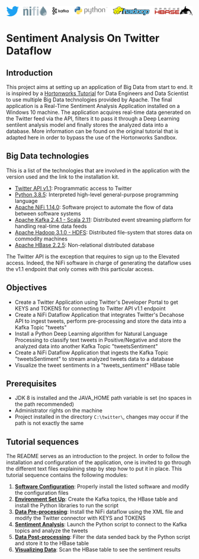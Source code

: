 ![system](images/system.jpg)

# Sentiment Analysis On Twitter Dataflow

## Introduction

This project aims at setting up an application of Big Data from start to end. It is inspired by a [Hortonworks Tutorial](https://github.com/hortonworks/data-tutorials/blob/master/tutorials/cda/building-a-sentiment-analysis-application/tutorial-0.md) for Data Engineers and Data Scientist to use multiple Big Data technologies provided by Apache. The final application is a Real-Time Sentiment Analysis Application installed on a Windows 10 machine. The application acquires real-time data generated on the Twitter feed via the API, filters it to pass it through a Deep Learning sentilent analysis model and finally stores the analyzed data into a database. More information can be found on the original tutorial that is adapted here in order to bypass the use of the Hortonworks Sandbox. 

## Big Data technologies

This is a list of the technologies that are involved in the application with the version used and the link to the installation kit.

- [Twitter API v1.1](https://developer.twitter.com/en): Programmatic access to Twitter
- [Python 3.8.5](https://www.python.org/ftp/python/3.8.5/python-3.8.5.exe): Interpreted high-level general-purpose programming language
- [Apache NiFi 1.14.0](https://archive.apache.org/dist/nifi/1.14.0/nifi-1.14.0-bin.zip): Software project to automate the flow of data between software systems
- [Apache Kafka 2.4.1 - Scala 2.11](https://archive.apache.org/dist/kafka/2.4.1/kafka_2.11-2.4.1.tgz): Distributed event streaming platform for handling real-time data feeds
- [Apache Hadoop 3.1.0 - HDFS](https://archive.apache.org/dist/hadoop/common/hadoop-3.1.0/hadoop-3.1.0.tar.gz): Distributed file-system that stores data on commodity machines
- [Apache HBase 2.2.5](https://archive.apache.org/dist/hbase/2.2.5/hbase-2.2.5-bin.tar.gz): Non-relational distributed database

The Twitter API is the exception that requires to sign up to the Elevated access. Indeed, the NiFi software in charge of generating the dataflow uses the v1.1 endpoint that only comes with this particular access.

## Objectives

- Create a Twitter Application using Twitter's Developer Portal to get KEYS and TOKENS for connecting to Twitter API v1.1 endpoint
- Create a NiFi Dataflow Application that integrates Twitter's Decahose API to ingest tweets, perform pre-processing and store the data into a Kafka Topic "tweets"
- Install a Python Deep Learning algorithm for Natural Language Processing to classify text tweets in Positive/Negative and store the analyzed data into another Kafka Topic "tweetsSentiment"
- Create a NiFi Dataflow Application that ingests the Kafka Topic "tweetsSentiment" to stream analyzed tweets data to a database
- Visualize the tweet sentiments in a "tweets_sentiment" HBase table

## Prerequisites

- JDK 8 is installed and the JAVA_HOME path variable is set (no spaces in the path recommended)
- Administrator rights on the machine
- Project installed in the directory `C:\twitter\`, changes may occur if the path is not exactly the same

## Tutorial sequences

The README serves as an introduction to the project. In order to follow the installation and configuration of the application, one is invited to go through the different text files explaining step by step how to put it in place. This tutorial sequence contains the following modules:

1. **[Software Configuration](https://github.com/AmauryDM/twitter-dataflow/blob/main/tutorial/sequence-1.md)**: Properly install the listed software and modify the configuration files
2. **[Environment Set Up](https://github.com/AmauryDM/twitter-dataflow/blob/main/tutorial/sequence-2.md)**: Create the Kafka topics, the HBase table and install the Python libraries to run the script
3. **[Data Pre-processing](https://github.com/AmauryDM/twitter-dataflow/blob/main/tutorial/sequence-3.md)**: Install the NiFi dataflow using the XML file and modify the Twitter connector with KEYS and TOKENS
4. **[Sentiment Analysis](https://github.com/AmauryDM/twitter-dataflow/blob/main/tutorial/sequence-4.md)**: Launch the Python script to connect to the Kafka topics and analyze the tweets
5. **[Data Post-processing](https://github.com/AmauryDM/twitter-dataflow/blob/main/tutorial/sequence-5.md)**: Filter the data sended back by the Python script and store it to the HBase table
6. **[Visualizing Data](https://github.com/AmauryDM/twitter-dataflow/blob/main/tutorial/sequence-6.md)**: Scan the HBase table to see the sentiment results
